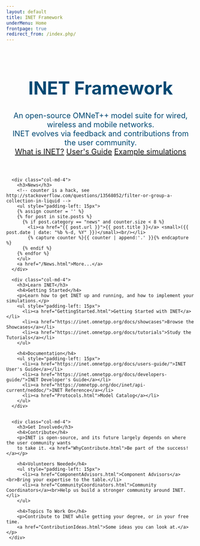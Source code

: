 ```yaml
---
layout: default
title: INET Framework
underMenu: Home
frontpage: true
redirect_from: /index.php/
---
```


<header>
<div class="jumbotron" style="background-image: url('images/bg.svg'); background-repeat: repeat">
  <div class="container">
    <div style="height: 10px"></div>
    <h1 style="color: #014872; font-size: 48px">INET Framework</h1>
    <p style="color: #014872; font-size: 20px">
      An open-source OMNeT++ model suite for wired, wireless and mobile networks.<br>
      INET evolves via feedback and contributions from the user community.<br>
      <a class="btn btn-primary" style="margin-top: 1em" href="Introduction.html">What is INET?</a>
      <a class="btn btn-danger" style="margin-top: 1em" href="https://inet.omnetpp.org/docs/users-guide/">User's Guide</a>
      <a class="btn btn-primary" style="margin-top: 1em" href="https://inet.omnetpp.org/docs/showcases/">Example simulations</a>
    </p>
  </div>
</div>
</header>

<div class="container">
  <div class="row">

      <div class="col-md-4">
        <h3>News</h3>
        <!-- counter is a hack, see http://stackoverflow.com/questions/13568052/filter-or-group-a-collection-in-liquid -->
        <ul style="padding-left: 15px">
        {% assign counter = '' %}
        {% for post in site.posts %}
          {% if post.category == "news" and counter.size < 8 %}
            <li><a href="{{ post.url }}">{{ post.title }}</a> <small>({{ post.date | date: "%b %-d, %Y" }})</small><br/></li>
            {% capture counter %}{{ counter | append:'.' }}{% endcapture %}
          {% endif %}
        {% endfor %}
        </ul>
        <a href="/News.html">More...</a>
      </div>

      <div class="col-md-4">
        <h3>Learn INET</h3>
        <h4>Getting Started</h4>
        <p>Learn how to get INET up and running, and how to implement your simulations.</p>
        <ul style="padding-left: 15px">
          <li><a href="GettingStarted.html">Getting Started with INET</a></li>
          <li><a href="https://inet.omnetpp.org/docs/showcases">Browse the Showcases</a></li>
          <li><a href="https://inet.omnetpp.org/docs/tutorials">Study the Tutorials</a></li>
        </ul>

        <h4>Documentation</h4>
        <ul style="padding-left: 15px">
          <li><a href="https://inet.omnetpp.org/docs/users-guide/">INET User's Guide</a></li>
          <li><a href="https://inet.omnetpp.org/docs/developers-guide/">INET Developer's Guide</a></li>
          <li><a href="https://omnetpp.org/doc/inet/api-current/neddoc/">INET Reference</a></li>
          <li><a href="Protocols.html">Model Catalog</a></li>
        </ul>
      </div>


      <div class="col-md-4">
        <h3>Get Involved</h3>
        <h4>Contribute</h4>
        <p>INET is open-source, and its future largely depends on where the user community wants
        to take it. <a href="WhyContribute.html">Be part of the success!</a></p>

        <h4>Volunteers Needed</h4>
        <ul style="padding-left: 15px">
          <li><a href="ComponentAdvisors.html">Component Advisors</a><br>Bring your expertise to the table.</li>
          <li><a href="CommunityCoordinators.html">Community Coordinators</a><br>Help us build a stronger community around INET.</li>
        </ul>

        <h4>Topics To Work On</h4>
        <p>Contribute to INET while getting your degree, or in your free time.
        <a href="ContributionIdeas.html">Some ideas you can look at.</a></p>
     </div>
<!--
      <div class="col-md-4">
        <h3>Development</h3>
        <h4>Plans</h4>
        <p>Check out <a href="Plans.html">our plans</a> for the next versions of INET.</p>

        <h4>Progress</h4>
        {% assign counter = '' %}
        {% for post in site.posts %}
          {% if post.category == "progress" and counter.size < 3 %}
            <a href="{{ post.url }}">{{ post.title }}</a> <small>({{ post.date | date: "%b %-d, %Y" }})</small><br/>
            {{ post.excerpt }}
            {% capture counter %}{{ counter | append:'.' }}{% endcapture %}
          {% endif %}
        {% endfor %}
        <a href="/Progress.html">More...</a>
      </div>
-->
  </div>

</div>
